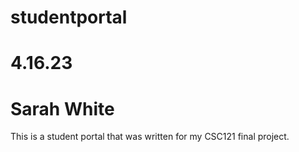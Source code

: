 # studentportal
# 4.16.23
# Sarah White
This is a student portal that was written for my CSC121 final project.
